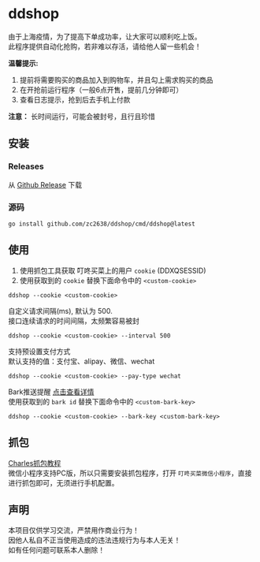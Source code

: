 # ddshop
由于上海疫情，为了提高下单成功率，让大家可以顺利吃上饭。  
此程序提供自动化抢购，若非难以存活，请给他人留一些机会！

**温馨提示:**  
1. 提前将需要购买的商品加入到购物车，并且勾上需求购买的商品
2. 在开抢前运行程序（一般6点开售，提前几分钟即可）
3. 查看日志提示，抢到后去手机上付款

**注意：** 长时间运行，可能会被封号，且行且珍惜
## 安装
### Releases
从 [Github Release](https://github.com/zc2638/ddshop/releases) 下载
### 源码
```shell
go install github.com/zc2638/ddshop/cmd/ddshop@latest
```

## 使用
1. 使用抓包工具获取 叮咚买菜上的用户 `cookie` (DDXQSESSID)
2. 使用获取到的 `cookie` 替换下面命令中的 `<custom-cookie>`
```shell
ddshop --cookie <custom-cookie>
```

自定义请求间隔(ms), 默认为 500.  
接口连续请求的时间间隔，太频繁容易被封
```shell
ddshop --cookie <custom-cookie> --interval 500
```

支持预设置支付方式  
默认支持的值：支付宝、alipay、微信、wechat
```shell
ddshop --cookie <custom-cookie> --pay-type wechat
```

Bark推送提醒 [点击查看详情](https://github.com/Finb/Bark)  
使用获取到的 `bark id` 替换下面命令中的 `<custom-bark-key>`
```shell
ddshop --cookie <custom-cookie> --bark-key <custom-bark-key>
```

## 抓包
[Charles抓包教程](https://www.jianshu.com/p/ff85b3dac157)  
微信小程序支持PC版，所以只需要安装抓包程序，打开 `叮咚买菜微信小程序`，直接进行抓包即可，无须进行手机配置。

## 声明
本项目仅供学习交流，严禁用作商业行为！  
因他人私自不正当使用造成的违法违规行为与本人无关！  
如有任何问题可联系本人删除！